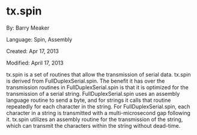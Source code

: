 # tx.spin

By: Barry Meaker

Language: Spin, Assembly

Created: Apr 17, 2013

Modified: April 17, 2013

tx.spin is a set of routines that allow the transmission of serial data. tx.spin is derived from FullDuplexSerial.spin. The benefit it has over the transmission routines in FullDuplexSerial.spin is that it is optimized for the transmission of a serial string. FullDuplexSerial.spin uses an assembly language routine to send a byte, and for strings it calls that routine repeatedly for each character in the string. For FullDuplexSerial.spin, each character in a string is transmitted with a multi-microsecond gap following it. tx.spin utilizes an assembly routine for the transmission of the string, which can transmit the characters within the string without dead-time.
